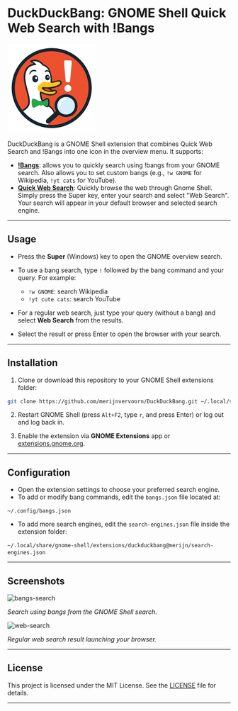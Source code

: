 # DuckDuckBang: GNOME Shell Quick Web Search with !Bangs

<img src="bang.png" alt="DuckDuckBang Logo" width="200"/>

DuckDuckBang is a GNOME Shell extension that combines Quick Web Search and !Bangs into one icon in the overview menu. It supports:

* [**!Bangs**](https://github.com/suvanbanerjee/gnome-bangs): allows you to quickly search using !bangs from your GNOME search. Also allows you to set custom bangs (e.g., `!w GNOME` for Wikipedia, `!yt cats` for YouTube).
* [**Quick Web Search**](https://gitlab.com/chet-buddy/quick-web-search): Quickly browse the web through Gnome Shell. Simply press the Super key, enter your search and select "Web Search". Your search will appear in your default browser and selected search engine.

---

## Usage

* Press the **Super** (Windows) key to open the GNOME overview search.
* To use a bang search, type `!` followed by the bang command and your query. For example:

  * `!w GNOME`: search Wikipedia
  * `!yt cute cats`: search YouTube
* For a regular web search, just type your query (without a bang) and select **Web Search** from the results.
* Select the result or press Enter to open the browser with your search.

---

## Installation

1. Clone or download this repository to your GNOME Shell extensions folder:

```bash
git clone https://github.com/merijnvervoorn/DuckDuckBang.git ~/.local/share/gnome-shell/extensions/duckduckbang@merijn
```

2. Restart GNOME Shell (press `Alt+F2`, type `r`, and press Enter) or log out and log back in.

3. Enable the extension via **GNOME Extensions** app or [extensions.gnome.org](https://extensions.gnome.org/).

---

## Configuration

* Open the extension settings to choose your preferred search engine.
* To add or modify bang commands, edit the `bangs.json` file located at:

```
~/.config/bangs.json
```

* To add more search engines, edit the `search-engines.json` file inside the extension folder:

```
~/.local/share/gnome-shell/extensions/duckduckbang@merijn/search-engines.json
```

---

## Screenshots

![bangs-search](https://github.com/user-attachments/assets/c5a33fa2-2efc-41c2-b152-9ef8f052de72)

*Search using bangs from the GNOME Shell search.*

![web-search](https://github.com/user-attachments/assets/a9456623-3a24-4223-8103-14e6d63cc001)

*Regular web search result launching your browser.*

---

## License

This project is licensed under the MIT License. See the [LICENSE](LICENSE) file for details.

---

